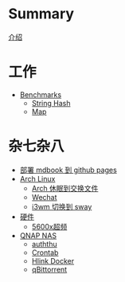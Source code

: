 # Summary

[介绍](README.zh.md)

# 工作
- [Benchmarks](./work/benchmarks.md)
    - [String Hash](./work/benchmarks/strhash.md)
    - [Map](./work/benchmarks/map.md)
# 杂七杂八
- [部署 mdbook 到 github pages](./misc/deploy-mdbook.md)
- [Arch Linux]()
    - [Arch 休眠到交换文件](./misc/arch/arch-hibernate.md)
    - [Wechat](./misc/arch/wechat.md)
    - [i3wm 切换到 sway](./misc/arch/i3wm2sway.md)
- [硬件]()
    - [5600x超频](./misc/hardware/5600x-oc.md)
- [QNAP NAS]()
    - [auththu](./misc/qnap/auththu.md)
    - [Crontab](./misc/qnap/crontab.md)    
    - [Hlink Docker](./misc/qnap/hlink.md)
    - [qBittorrent](./misc/qnap/qBittorrent.md)
